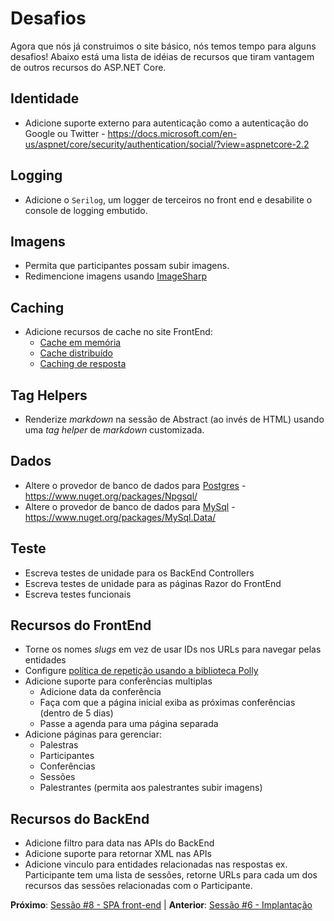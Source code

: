 # Desafios

Agora que nós já construimos o site básico, nós temos tempo para alguns desafios! Abaixo está uma lista de idéias de recursos 
que tiram vantagem de outros recursos do ASP.NET Core.

## Identidade
 - Adicione suporte externo para autenticação como a autenticação  do Google ou Twitter - https://docs.microsoft.com/en-us/aspnet/core/security/authentication/social/?view=aspnetcore-2.2

## Logging
 - Adicione o `Serilog`, um logger de terceiros no front end e desabilite o console de logging embutido.

## Imagens
 - Permita que participantes possam subir imagens.
  - Redimencione imagens usando [ImageSharp](https://github.com/JimBobSquarePants/ImageSharp)

## Caching
  - Adicione recursos de cache no site FrontEnd:
    - [Cache em memória](https://docs.microsoft.com/en-us/aspnet/core/performance/caching/memory)
    - [Cache distribuído](https://docs.microsoft.com/en-us/aspnet/core/performance/caching/distributed)
    - [Caching de resposta](https://docs.microsoft.com/en-us/aspnet/core/performance/caching/response)

## Tag Helpers
- Renderize *markdown* na sessão de Abstract (ao invés de HTML) usando uma *tag helper* de *markdown* customizada.

## Dados
 - Altere o provedor de banco de dados para [Postgres](https://www.postgresql.org/) - https://www.nuget.org/packages/Npgsql/
 - Altere o provedor de banco de dados para [MySql](https://www.mysql.com/) - https://www.nuget.org/packages/MySql.Data/
 
## Teste
 - Escreva testes de unidade para os BackEnd Controllers
 - Escreva testes de unidade para as páginas Razor do FrontEnd
 - Escreva testes funcionais

## Recursos do FrontEnd
- Torne os nomes *slugs* em vez de usar IDs nos URLs para navegar pelas entidades
- Configure [política de repetição usando a biblioteca Polly](https://github.com/App-vNext/Polly/wiki/Polly-and-HttpClientFactory)
- Adicione suporte para conferências multiplas
   - Adicione data da conferência
   - Faça com que a página inicial exiba as próximas conferências (dentro de 5 dias)
   - Passe a agenda para uma página separada
- Adicione páginas para gerenciar:
  - Palestras
  - Participantes
  - Conferências
  - Sessões
  - Palestrantes (permita aos palestrantes subir imagens)
  
## Recursos do BackEnd
 - Adicione filtro para data nas APIs do BackEnd
 - Adicione suporte para retornar XML nas APIs
 - Adicione vinculo para entidades relacionadas nas respostas ex. Participante tem uma lista de sessões, retorne URLs para cada um dos recursos das sessões relacionadas com o Participante.

**Próximo**: [Sessão #8 - SPA front-end](8.%20SPA%20FrontEnd.md) | **Anterior**: [Sessão #6 - Implantação](6.%20Production%20Readiness%20and%20Deployment.md)
